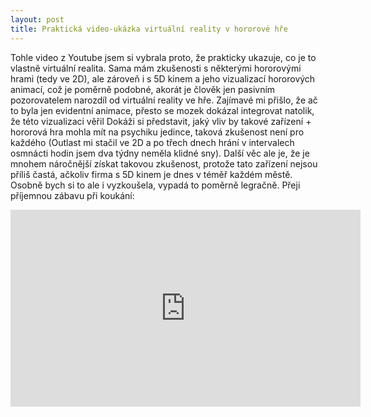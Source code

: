 ```yaml
---
layout: post
title: Praktická video-ukázka virtuální reality v hororové hře
---
```


Tohle video z Youtube jsem si vybrala proto, že prakticky ukazuje, co je to vlastně virtuální realita. Sama mám zkušenosti s některými hororovými hrami (tedy ve 2D), ale zároveň i s 5D kinem a jeho vizualizací hororových animací, což je poměrně podobné, akorát je člověk jen pasivním pozorovatelem narozdíl od virtuální reality ve hře. Zajímavé mi přišlo, že ač to byla jen evidentní animace, přesto se mozek dokázal integrovat natolik, že této vizualizaci věřil Dokáži si představit, jaký vliv by takové zařízení + hororová hra mohla mít na psychiku jedince, taková zkušenost není pro každého (Outlast mi stačil ve 2D a po třech dnech hrání v intervalech osmnácti hodin jsem dva týdny neměla klidné sny). Další věc ale je, že je mnohem náročnější získat takovou zkušenost, protože tato zařízení nejsou příliš častá, ačkoliv firma s 5D kinem je dnes v téměř každém městě. Osobně bych si to ale i vyzkoušela, vypadá to poměrně legračně. 
Přeji příjemnou zábavu při koukání:
<iframe width="560" height="315" src="https://www.youtube.com/embed/kBpFx-ixBiM" frameborder="0" allowfullscreen></iframe>

